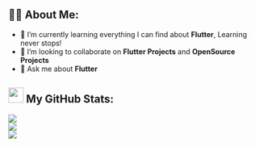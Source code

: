 ## 🙋‍♂️ About Me:
<!-- - 🔭 I’m currently working on [**Carey**](https://github.com/ahmedghaly15/Carey) and [**Docdoc**](https://github.com/ahmedghaly15/Docdoc). -->
- 🌱 I’m currently learning everything I can find about **Flutter**, Learning never stops!
- 👯 I’m looking to collaborate on **Flutter Projects** and **OpenSource Projects**
- 💬 Ask me about **Flutter**

<!-- <div align="center">
  <img src="https://skillicons.dev/icons?i=flutter,dart" alt="Flutter and Dart" />
  <img src="https://skillicons.dev/icons?i=androidstudio,vscode,figma,postman,git,github" alt="Android Studio, VS Code, Figma, Postman, Git, GitHub" /><br>
</div> -->

## <img src="https://media.giphy.com/media/iY8CRBdQXODJSCERIr/giphy.gif" width="30px"> My GitHub Stats:
![](https://github-readme-stats.vercel.app/api?username=ahmedghaly15&theme=blue-green&hide_border=true&include_all_commits=true&count_private=false)<br/>
![](https://github-readme-streak-stats.herokuapp.com/?user=ahmedghaly15&theme=blue-green&hide_border=true)<br/>
![](https://github-readme-stats.vercel.app/api/top-langs/?username=ahmedghaly15&theme=blue-green&hide_border=true&include_all_commits=true&count_private=false&layout=compact)
